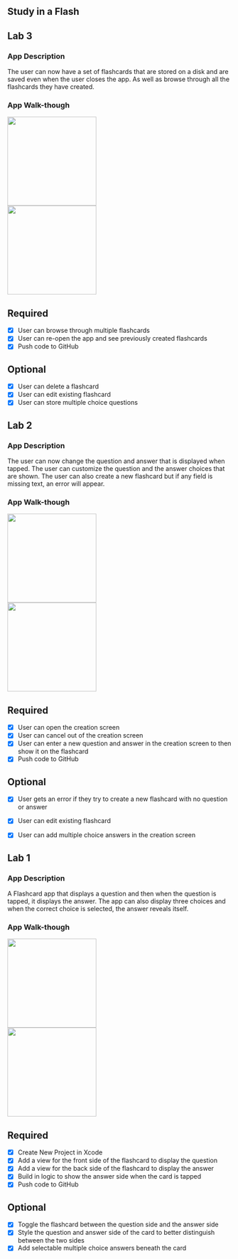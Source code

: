 ## Study in a Flash
## Lab 3

### App Description
The user can now have a set of flashcards that are stored on a disk and are saved even when the user closes the app. As well as browse through all the flashcards they have created.

### App Walk-though

<img src="http://g.recordit.co/j9ZYy5VQ3B.gif" width=200><br>
<img src="http://g.recordit.co/KftcXIptxl.gif" width=200><br>


## Required
- [X] User can browse through multiple flashcards
- [X] User can re-open the app and see previously created flashcards
- [X] Push code to GitHub
## Optional
- [X] User can delete a flashcard
- [X] User can edit existing flashcard
- [X] User can store multiple choice questions

## Lab 2

### App Description
The user can now change the question and answer that is displayed when tapped. The user can customize the question and the answer choices that are shown. The user can also create a new flashcard but if any field is missing text, an error will appear.

### App Walk-though

<img src="http://g.recordit.co/2V3cpJc8w2.gif" width=200><br>
<img src="http://g.recordit.co/QSIQsKi9hZ.gif" width=200><br>

## Required
- [X] User can open the creation screen
- [X] User can cancel out of the creation screen
- [X] User can enter a new question and answer in the creation screen to then show it on the flashcard
- [X] Push code to GitHub
## Optional
- [X] User gets an error if they try to create a new flashcard with no question or answer
- [X] User can edit existing flashcard
- [X] User can add multiple choice answers in the creation screen


## Lab 1

### App Description
A Flashcard app that displays a question and then when the question is tapped, it displays the answer. The app can also display three choices and when the correct choice is selected, the answer reveals itself.

### App Walk-though


<img src="http://g.recordit.co/TEo5UfhERA.gif" width=200><br>
<img src="http://g.recordit.co/MV2pEfHQ1s.gif" width=200><br>



## Required
- [X] Create New Project in Xcode
- [X] Add a view for the front side of the flashcard to display the question
- [X] Add a view for the back side of the flashcard to display the answer
- [X] Build in logic to show the answer side when the card is tapped
- [X] Push code to GitHub
## Optional
- [X] Toggle the flashcard between the question side and the answer side
- [X] Style the question and answer side of the card to better distinguish between the two sides
- [X] Add selectable multiple choice answers beneath the card
